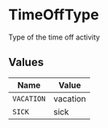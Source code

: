 # TimeOffType

Type of the time off activity


## Values

| Name       | Value      |
| ---------- | ---------- |
| `VACATION` | vacation   |
| `SICK`     | sick       |